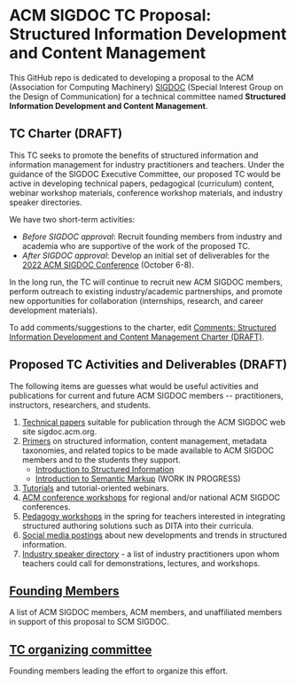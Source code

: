 # ACM SIGDOC TC Proposal: Structured Information Development and Content Management

This GitHub repo is dedicated to developing a proposal to the ACM (Association for Computing Machinery) [SIGDOC](https://sigdoc.acm.org/) (Special Interest Group on the Design of Communication) for a technical committee named **Structured Information Development and Content Management**.

## TC Charter (DRAFT)

This TC seeks to promote the benefits of structured information and information management for industry practitioners and teachers. Under the guidance of the SIGDOC Executive Committee, our proposed TC would be active in developing technical papers, pedagogical (curriculum) content, webinar workshop materials, conference workshop materials, and industry speaker directories. 

We have two short-term activities:

* *Before SIGDOC approval*: Recruit founding members from industry and academia who are supportive of the work of the proposed TC.
* *After SIGDOC approval*: Develop an initial set of deliverables for the [2022 ACM SIGDOC Conference](https://sigdoc.acm.org/conferences/) (October 6-8).

In the long run, the TC will continue to recruit new ACM SIGDOC members, perform outreach to existing industry/academic partnerships, and promote new opportunities for collaboration (internships, research, and career development materials).

To add comments/suggestions to the charter, edit [Comments: Structured Information Development and Content Management Charter (DRAFT)](charter_comments.md).

## Proposed TC Activities and Deliverables (DRAFT)

The following items are guesses what would be useful activities and publications for current and future ACM SIGDOC members -- practitioners, instructors, researchers, and students. 

1. [Technical papers](activities_tech-papers.md) suitable for publication through the ACM SIGDOC web site sigdoc.acm.org.
2. [Primers](activities_primers.md) on structured information, content management, metadata taxonomies, and related topics to be made available to ACM SIGDOC members and to the students they support. 
   * [Introduction to Structured Information](activities_primers_intro-structure.md)
   * [Introduction to Semantic Markup](activities_primers_intro-semantic.md) (WORK IN PROGRESS)
3. [Tutorials](activities_tutorials.md) and tutorial-oriented webinars.
4. [ACM conference workshops](activities_conference-workshops.md) for regional and/or national ACM SIGDOC conferences.
5. [Pedagogy workshops](activities_pedagogy-workshops.md) in the spring for teachers interested in integrating structured authoring solutions such as DITA into their curricula.
6. [Social media postings](activities_social-media-postings.md) about new developments and trends in structured information.
7. [Industry speaker directory](activities_industry-speaker-directory.md) - a list of industry practitioners upon whom teachers could call for demonstrations, lectures, and workshops.



## [Founding Members](founding-members.md) 

A list of ACM SIGDOC members, ACM members, and unaffiliated members in support of this proposal to SCM SIGDOC. 


## [TC organizing committee](tc-organizing-committee.md)

Founding members leading the effort to organize this effort. 

 

   
